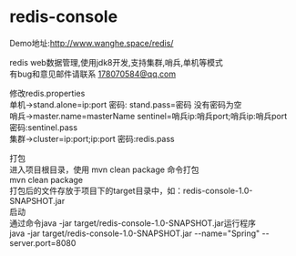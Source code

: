# redis-console
Demo地址:http://www.wanghe.space/redis/

redis web数据管理,使用jdk8开发,支持集群,哨兵,单机等模式<br/>
有bug和意见邮件请联系 178070584@qq.com

修改redis.properties <br/>
单机->stand.alone=ip:port  密码: stand.pass=密码 没有密码为空<br/>
哨兵->master.name=masterName sentinel=哨兵ip:哨兵port;哨兵ip:哨兵port  密码:sentinel.pass<br/>
集群->cluster=ip:port;ip:port 密码:redis.pass

打包 <br/>
进入项目根目录，使用 mvn clean package 命令打包<br/>
mvn clean package <br/>
打包后的文件存放于项目下的target目录中，如：redis-console-1.0-SNAPSHOT.jar<br/>
启动<br/>
通过命令java -jar target/redis-console-1.0-SNAPSHOT.jar运行程序<br/>
java -jar target/redis-console-1.0-SNAPSHOT.jar  --name="Spring" --server.port=8080 
